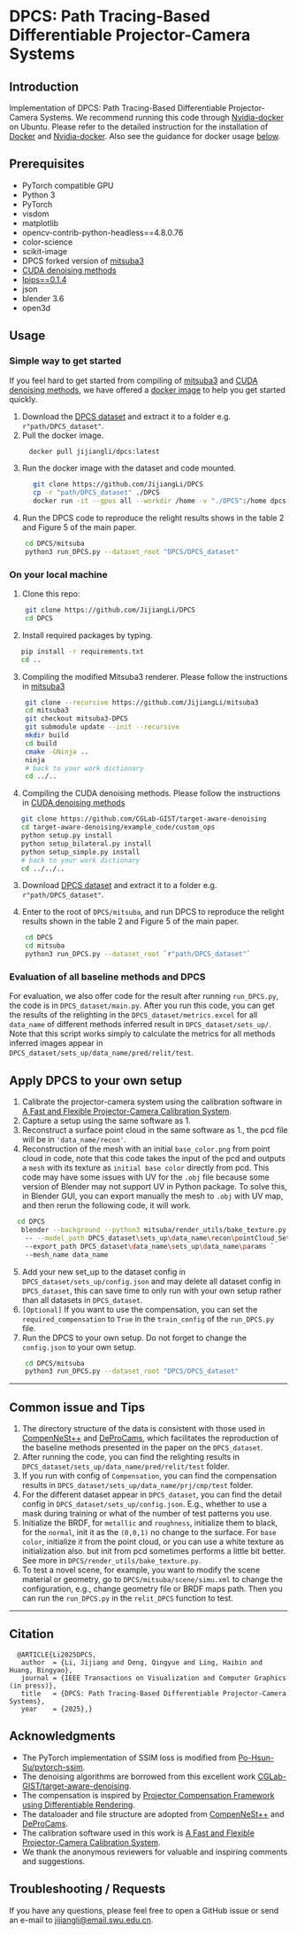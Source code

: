 
# DPCS: Path Tracing-Based Differentiable Projector-Camera Systems


## Introduction
Implementation of DPCS: Path Tracing-Based Differentiable Projector-Camera Systems.
We recommend running this code through [Nvidia-docker](https://hub.docker.com/repository/docker/jijiangli/dpcs/) on Ubuntu. 
Please refer to the detailed instruction for the installation of [Docker](https://docs.docker.com/engine/install/ubuntu/) and [Nvidia-docker](https://docs.nvidia.com/datacenter/cloud-native/container-toolkit/latest/install-guide.html).
Also see the guidance for docker usage [below](#simple-way-to-get-started).

## Prerequisites
* PyTorch compatible GPU
* Python 3
* PyTorch
* visdom
* matplotlib
* opencv-contrib-python-headless==4.8.0.76
* color-science
* scikit-image
* DPCS forked version of [mitsuba3](https://github.com/JijiangLi/mitsuba3)
* [CUDA denoising methods](https://github.com/CGLab-GIST/target-aware-denoising)
* [lpips==0.1.4](https://github.com/richzhang/PerceptualSimilarity)
* json
* blender 3.6
* open3d


## Usage

### Simple way to get started
If you feel hard to get started from compiling of [mitsuba3](https://mitsuba.readthedocs.io/en/stable/src/developer_guide/compiling.html) and [CUDA denoising methods](https://github.com/CGLab-GIST/target-aware-denoising), we have offered a [docker image](https://hub.docker.com/repository/docker/jijiangli/dpcs/)
to help you get started quickly.

1. Download the [DPCS dataset](https://drive.google.com/file/d/10BITDSg3g0y9ajSKn5zqb_1OmO1Xoab5/view?usp=drive_link) and extract it to a folder e.g. `r"path/DPCS_dataset"`.
2. Pull the docker image.
```bash
     docker pull jijiangli/dpcs:latest
```
3. Run the docker image with the dataset and code mounted.
```bash
      git clone https://github.com/JijiangLi/DPCS
      cp -r "path/DPCS_dataset" ./DPCS
      docker run -it --gpus all --workdir /home -v "./DPCS":/home dpcs:latest
```
4. Run the DPCS code to reproduce the relight results shows in the table 2 and Figure 5 of the main paper.
```bash
    cd DPCS/mitsuba
    python3 run_DPCS.py --dataset_root "DPCS/DPCS_dataset"
```

### On your local machine
1. Clone this repo:
```bash
    git clone https://github.com/JijiangLi/DPCS
    cd DPCS
```
   


2. Install required packages by typing.
```bash
   pip install -r requirements.txt
   cd ..
```

3. Compiling the modified Mitsuba3 renderer. Please follow the instructions in [mitsuba3](https://mitsuba.readthedocs.io/en/stable/src/developer_guide/compiling.html)

```bash
    git clone --recursive https://github.com/JijiangLi/mitsuba3
    cd mitsuba3
    git checkout mitsuba3-DPCS
    git submodule update --init --recursive
    mkdir build
    cd build
    cmake -GNinja ..
    ninja
    # back to your work dictionary
    cd ../..
```

4. Compiling the CUDA denoising methods. Please follow the instructions in [CUDA denoising methods](https://github.com/CGLab-GIST/target-aware-denoising)
```bash
   git clone https://github.com/CGLab-GIST/target-aware-denoising
   cd target-aware-denoising/example_code/custom_ops
   python setup.py install
   python setup_bilateral.py install
   python setup_simple.py install
   # back to your work dictionary
   cd ../../..
```

3. Download [DPCS dataset](https://drive.google.com/file/d/10BITDSg3g0y9ajSKn5zqb_1OmO1Xoab5/view?usp=drive_link) and extract it to a folder e.g. `r"path/DPCS_dataset"`.

4. Enter to the root of `DPCS/mitsuba`, and run DPCS to reproduce the relight results shown in the table 2 and Figure 5 of the main paper. 
```bash
    cd DPCS
    cd mitsuba
    python3 run_DPCS.py --dataset_root `r"path/DPCS_dataset"`
```
### Evaluation of all baseline methods and DPCS
For evaluation, we also offer code for the result after running `run_DPCS.py`, the code is in `DPCS_dataset/main.py`. 
After you run this code, you can get the results of the relighting in the `DPCS_dataset/metrics.excel` for all `data_name` of different methods inferred result in `DPCS_dataset/sets_up/`.
Note that this script works simply to calculate the metrics for all methods inferred images appear in `DPCS_dataset/sets_up/data_name/pred/relit/test`.
## Apply DPCS to your own setup

1. Calibrate the projector-camera system using the calibration software in [A Fast and Flexible Projector-Camera Calibration System](https://github.com/BingyaoHuang/single-shot-pro-cam-calib).
2. Capture a setup using the same software as 1.
3. Reconstruct a surface point cloud in the same software as 1., the pcd file will be in `'data_name/recon'`.
4. Reconstruction of the mesh with an initial ``base_color.png`` from point cloud in code,
   note that this code takes the input of the pcd and outputs a `mesh` with its texture as `initial base color` directly
   from pcd. This code may have some issues with UV for the `.obj` file because some version of Blender may not support UV in
   Python package. To solve this, in Blender GUI, you can export manually the mesh to `.obj` with UV map, and then rerun the following code,
   it will work.
```bash
  cd DPCS
   blender --background --python3 mitsuba/render_utils/bake_texture.py `
    -- --model_path DPCS_dataset\sets_up\data_name\recon\pointCloud_Set01.ply `
    --export_path DPCS_dataset\data_name\sets_up\data_name\params `
    --mesh_name data_name
```
5. Add your new set_up to the dataset config in `DPCS_dataset/sets_up/config.json` and may delete all dataset config in `DPCS_dataset`, 
   this can save time to only run with your own setup rather than all datasets in `DPCS_dataset`.
6. `[Optional]` If you want to use the compensation, you can set the `required_compensation` to `True` in the `train_config` of the `run_DPCS.py` file. 
7. Run the DPCS to your own setup. Do not forget to change the `config.json` to your own setup.
```bash
    cd DPCS/mitsuba
    python3 run_DPCS.py --dataset_root "DPCS/DPCS_dataset"
```
----
## Common issue and Tips
1. The directory structure of the data is consistent with those used in [CompenNeSt++](https://github.com/BingyaoHuang/CompenNeSt-plusplus) and [DeProCams](https://github.com/BingyaoHuang/DeProCams), which facilitates the reproduction of the baseline methods presented in the paper on the `DPCS_dataset`.
2. After running the code, you can find the relighting results in `DPCS_dataset/sets_up/data_name/pred/relit/test` folder.
3. If you run with config of `Compensation`, you can find the compensation results in `DPCS_dataset/sets_up/data_name/prj/cmp/test` folder.
4. For the different dataset appear in `DPCS_dataset`, you can find the detail config in `DPCS_dataset/sets_up/config.json`.
   E.g., whether to use a mask during training or what of the number of test patterns you use.
5. Initialize the BRDF, for `metallic` and `roughness`, initialize them to black,
   for the `normal`, init it as the `(0,0,1)` no change to the surface. 
   For `base color`, initialize it from the point cloud, or you can use a  white texture as initialization also.
   but init from pcd sometimes performs a little bit better. See more in `DPCS/render_utils/bake_texture.py`.
6. To test a  novel scene, for example, you want to modify the scene material or geometry,
   go to `DPCS/mitsuba/scene/simu.xml` to change the configuration, e.g., change geometry file or BRDF maps path.
   Then you can run the `run_DPCS.py` in the `relit_DPCS` function to test.
----


## Citation
      @ARTICLE{Li2025DPCS,
       author  = {Li, Jijiang and Deng, Qingyue and Ling, Haibin and Huang, Bingyao},
       journal = {IEEE Transactions on Visualization and Computer Graphics (in press)},
       title   = {DPCS: Path Tracing-Based Differentiable Projector-Camera Systems},
       year    = {2025},}


## Acknowledgments
- The PyTorch implementation of SSIM loss is modified from [Po-Hsun-Su/pytorch-ssim](https://github.com/Po-Hsun-Su/pytorch-ssim).
- The denoising algorithms are borrowed from this excellent work [CGLab-GIST/target-aware-denoising](https://github.com/CGLab-GIST/target-aware-denoising).
- The compensation is inspired by [Projector Compensation Framework using Differentiable Rendering](https://github.com/CGLab-GIST/pc-using-dr).
- The dataloader and file structure are adopted from [CompenNeSt++](https://github.com/BingyaoHuang/CompenNeSt-plusplus) and [DeProCams](https://github.com/BingyaoHuang/DeProCams).
- The calibration software used in this work is [A Fast and Flexible Projector-Camera Calibration System](https://github.com/BingyaoHuang/single-shot-pro-cam-calib).
- We thank the anonymous reviewers for valuable and inspiring comments and suggestions.

## Troubleshooting / Requests
If you have any questions, please feel free to open a GitHub issue or send an e-mail to [jijiangli@email.swu.edu.cn](jijiangli@email.swu.edu.cn).
